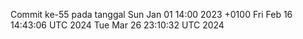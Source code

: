 Commit ke-55 pada tanggal Sun Jan 01 14:00 2023 +0100
Fri Feb 16 14:43:06 UTC 2024
Tue Mar 26 23:10:32 UTC 2024
